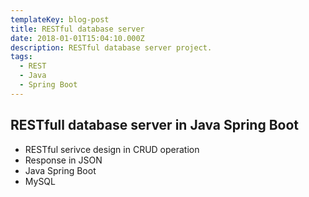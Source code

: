 ```yaml
---
templateKey: blog-post
title: RESTful database server
date: 2018-01-01T15:04:10.000Z
description: RESTful database server project.
tags:
  - REST
  - Java
  - Spring Boot
---
```


## RESTfull database server in Java Spring Boot

- RESTful serivce design in CRUD operation
- Response in JSON 
- Java Spring Boot
- MySQL
